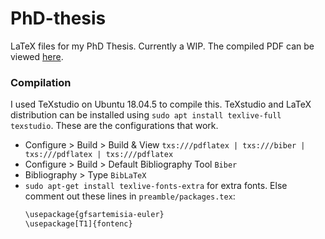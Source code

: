 # PhD-thesis
LaTeX files for my PhD Thesis. Currently a WIP. The compiled PDF can be viewed [here](https://github.com/bkb3/PhD-thesis/raw/main/main.pdf).


### Compilation
I used TeXstudio on Ubuntu 18.04.5 to compile this. TeXstudio and LaTeX distribution can be installed using `sudo apt install texlive-full texstudio`.
These are the configurations that work.
 - Configure > Build > Build & View
     `txs:///pdflatex | txs:///biber | txs:///pdflatex | txs:///pdflatex`
 - Configure > Build > Default Bibliography Tool
     `Biber`
 - Bibliography > Type 
     `BibLaTeX`
 - `sudo apt-get install texlive-fonts-extra` for extra fonts. Else comment out these lines in `preamble/packages.tex`:
      ```sh
      \usepackage{gfsartemisia-euler}
      \usepackage[T1]{fontenc}
      ```
